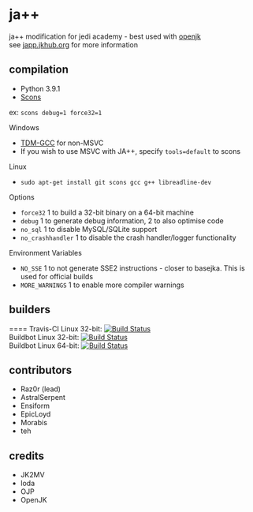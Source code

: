 # ja++

ja++ modification for jedi academy - best used with [openjk](http://github.com/JACoders/OpenJK)  
see [japp.jkhub.org](http://japp.jkhub.org) for more information

## compilation

* Python 3.9.1
* [Scons](https://github.com/SCons/scons)

ex: `scons debug=1 force32=1`

Windows

* [TDM-GCC](https://jmeubank.github.io/tdm-gcc/) for non-MSVC
* If you wish to use MSVC with JA++, specify `tools=default` to scons

Linux

* `sudo apt-get install git scons gcc g++ libreadline-dev`

Options

* `force32` 1 to build a 32-bit binary on a 64-bit machine
* `debug` 1 to generate debug information, 2 to also optimise code
* `no_sql` 1 to disable MySQL/SQLite support 
* `no_crashhandler` 1 to disable the crash handler/logger functionality

Environment Variables

* `NO_SSE` 1 to not generate SSE2 instructions - closer to basejka. This is used for official builds
* `MORE_WARNINGS` 1 to enable more compiler warnings

## builders
====
Travis-CI Linux 32-bit: [![Build Status](https://travis-ci.org/Razish/japp.svg?branch=master)](https://travis-ci.org/Razish/japp)  
Buildbot Linux 32-bit: [![Build Status](http://japp.jkhub.org:10101/png?builder=japp-linux32)](http://japp.jkhub.org:10101/builders/japp-linux32)  
Buildbot Linux 64-bit: [![Build Status](http://japp.jkhub.org:10101/png?builder=japp-linux64)](http://japp.jkhub.org:10101/builders/japp-linux64)

## contributors
* Raz0r (lead)
* AstralSerpent
* Ensiform
* EpicLoyd
* Morabis
* teh

## credits
* JK2MV
* loda
* OJP
* OpenJK
